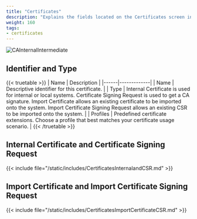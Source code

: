 ```yaml
---
title: "Certificates"
description: "Explains the fields located on the Certificates screen in TrueNAS CORE."
weight: 160
tags:
- certificates
---
```


![CAInternalIntermediate](/images/CORE/System/CAInternalIntermediate.png "CA Internal and Intermediate")

## Identifier and Type

{{< truetable >}}
| Name | Description |
|------|-------------|
| Name | Descriptive identifier for this certificate. |
| Type | Internal Certificate is used for internal or local systems. Certificate Signing Request is used to get a CA signature. Import Certificate allows an existing certificate to be imported onto the system. Import Certificate Signing Request allows an existing CSR to be imported onto the system.  |
| Profiles | Predefined certificate extensions. Choose a profile that best matches your certificate usage scenario. |
{{< /truetable >}}

## Internal Certificate and Certificate Signing Request

{{< include file="/static/includes/CertificatesInternalandCSR.md" >}}

## Import Certificate and Import Certificate Signing Request

{{< include file="/static/includes/CertificatesImportCertificateCSR.md" >}}
